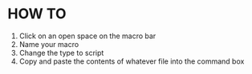 # HOW TO

1. Click on an open space on the macro bar
1. Name your macro
1. Change the type to script
1. Copy and paste the contents of whatever file into the command box